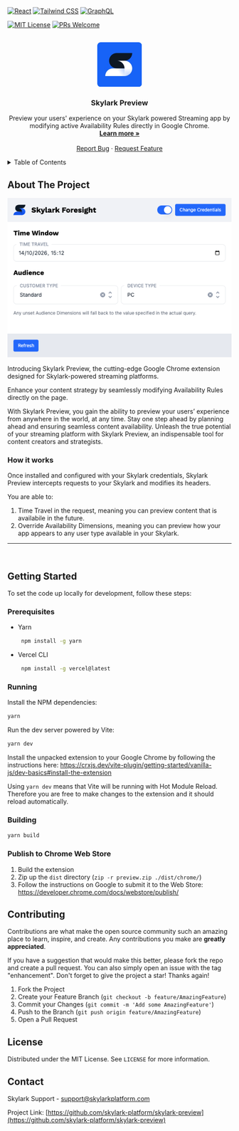 [![React][react.js]][react-url]
[![Tailwind CSS][tailwind-css]][tailwind-url]
[![GraphQL][graphql]][graphql-url]

[![MIT License][license-shield]][license-url]
[![PRs Welcome][prs-welcome]][prs-welcome-url]

<!-- [![codecov][codecov-badge]][codecov-url] -->

<!-- PROJECT LOGO -->
<br />
<div align="center">
  <a href="https://www.skylarkplatform.com/">
    <img src="./docs/assets/icon-skylark-blue.png" alt="Logo" width="100" height="100">
  </a>

  <h3 align="center">Skylark Preview</h3>

  <p align="center">
    Preview your users' experience on your Skylark powered Streaming app by modifying active Availability Rules directly in Google Chrome.
    <br />
    <a href="https://www.skylarkplatform.com/"><strong>Learn more »</strong></a>
    <br />
    <br />
    <!-- <a href="https://app.skylarkplatform.io">View App</a>
    · -->
    <a href="https://github.com/skylark-platform/skylark-ui/issues">Report Bug</a>
    ·
    <a href="https://github.com/skylark-platform/skylark-ui/issues">Request Feature</a>
  </p>
</div>

<!-- TABLE OF CONTENTS -->
<details>
  <summary>Table of Contents</summary>
  <ol>
    <li>
      <a href="#about-the-project">About The Project</a>
    </li>
    <li>
      <a href="#getting-started">Getting Started</a>
      <ul>
        <li><a href="#prerequisites">Prerequisites</a></li>
        <li><a href="#installation">Installation</a></li>
        <li><a href="#running">Running</a></li>
      </ul>
    </li>
    <li><a href="#contributing">Contributing</a></li>
    <li><a href="#license">License</a></li>
    <li><a href="#contact">Contact</a></li>
  </ol>
</details>

## About The Project

![Preview Screen Shot][preview-screenshot]

Introducing Skylark Preview, the cutting-edge Google Chrome extension designed for Skylark-powered streaming platforms.

Enhance your content strategy by seamlessly modifying Availability Rules directly on the page.

With Skylark Preview, you gain the ability to preview your users’ experience from anywhere in the world, at any time. Stay one step ahead by planning ahead and ensuring seamless content availability. Unleash the true potential of your streaming platform with Skylark Preview, an indispensable tool for content creators and strategists.

### How it works

Once installed and configured with your Skylark credentials, Skylark Preview intercepts requests to your Skylark and modifies its headers.

You are able to:

1. Time Travel in the request, meaning you can preview content that is availabile in the future.
2. Override Availability Dimensions, meaning you can preview how your app appears to any user type available in your Skylark.

---

<br />

## Getting Started

To set the code up locally for development, follow these steps:

### Prerequisites

- Yarn
  ```sh
   npm install -g yarn
  ```
- Vercel CLI
  ```sh
   npm install -g vercel@latest
  ```

### Running

Install the NPM dependencies:

```bash
yarn
```

Run the dev server powered by Vite:

```bash
yarn dev
```

Install the unpacked extension to your Google Chrome by following the instructions here: https://crxjs.dev/vite-plugin/getting-started/vanilla-js/dev-basics#install-the-extension

Using `yarn dev` means that Vite will be running with Hot Module Reload. Therefore you are free to make changes to the extension and it should reload automatically.

### Building

```bash
yarn build
```

### Publish to Chrome Web Store

1. Build the extension
2. Zip up the `dist` directory (`zip -r preview.zip ./dist/chrome/`)
3. Follow the instructions on Google to submit it to the Web Store: https://developer.chrome.com/docs/webstore/publish/

## Contributing

Contributions are what make the open source community such an amazing place to learn, inspire, and create. Any contributions you make are **greatly appreciated**.

If you have a suggestion that would make this better, please fork the repo and create a pull request. You can also simply open an issue with the tag "enhancement".
Don't forget to give the project a star! Thanks again!

1. Fork the Project
2. Create your Feature Branch (`git checkout -b feature/AmazingFeature`)
3. Commit your Changes (`git commit -m 'Add some AmazingFeature'`)
4. Push to the Branch (`git push origin feature/AmazingFeature`)
5. Open a Pull Request

## License

Distributed under the MIT License. See `LICENSE` for more information.

## Contact

Skylark Support - support@skylarkplatform.com

Project Link: [https://github.com/skylark-platform/skylark-preview](https://github.com/skylark-platform/skylark-preview)

<!-- MARKDOWN LINKS & IMAGES -->
<!-- https://www.markdownguide.org/basic-syntax/#reference-style-links -->

[license-shield]: https://img.shields.io/github/license/othneildrew/Best-README-Template.svg?style=for-the-badge
[license-url]: https://github.com/othneildrew/Best-README-Template/blob/master/LICENSE.txt
[prs-welcome]: https://img.shields.io/badge/PRs-welcome-brightgreen.svg?style=for-the-badge
[prs-welcome-url]: http://makeapullrequest.com
[preview-screenshot]: ./docs/assets/screenshot.png
[react.js]: https://img.shields.io/badge/React-20232A?style=for-the-badge&logo=react&logoColor=61DAFB
[react-url]: https://reactjs.org/
[tailwind-css]: https://img.shields.io/badge/tailwindcss-%2338B2AC.svg?style=for-the-badge&logo=tailwind-css&logoColor=white
[tailwind-url]: https://tailwindcss.com/
[storybook]: https://img.shields.io/badge/-Storybook-FF4785?style=for-the-badge&logo=storybook&logoColor=white
[storybook-url]: https://storybook.app.skylarkplatform.io
[vercel]: https://img.shields.io/badge/vercel-%23000000.svg?style=for-the-badge&logo=vercel&logoColor=white
[vercel-url]: https://vercel.com/
[graphql]: https://img.shields.io/badge/-GraphQL-E10098?style=for-the-badge&logo=graphql&logoColor=white
[graphql-url]: https://graphql.org/

<!-- [codecov-badge]: https://img.shields.io/codecov/c/github/skylark-platform/skylark-ui?style=for-the-badge&token=G142TWXSJL
[codecov-url]: https://codecov.io/gh/skylark-platform/skylark-ui -->

[vercel-cli-url]: https://vercel.com/docs/cli
[nextjs-deploy-url]: https://nextjs.org/docs/deployment
[vercel-deploy-button]: https://vercel.com/docs/deploy-button
[saas-streamtv]: https://saas.apps.skylark-dev.skylarkplatform.io/

